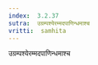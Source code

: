 ```yaml
---
index:  3.2.37
sutra:  उग्रम्पश्येरम्मदपाणिन्धमाश्च
vritti:  samhita 
---
```


उग्रम्पश्येरम्मदपाणिन्धमाश्च

